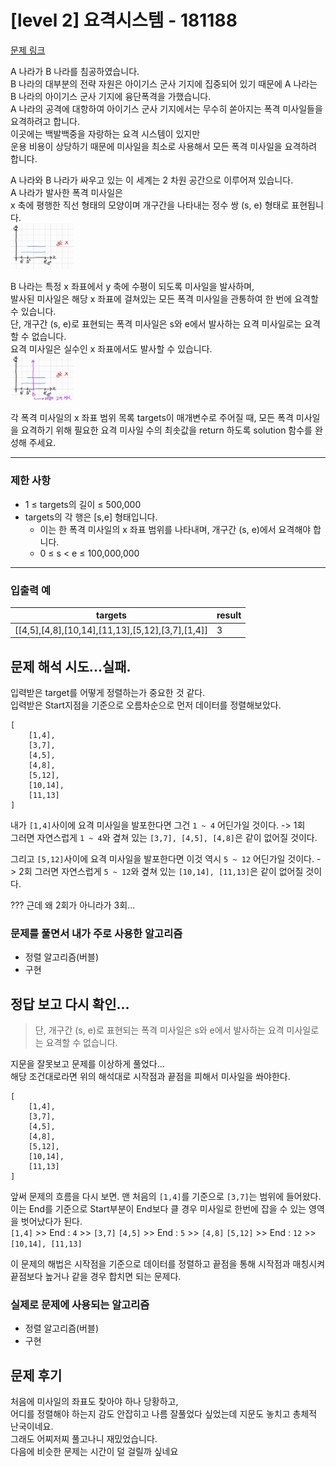 # [level 2] 요격시스템 - 181188

[문제 링크](https://school.programmers.co.kr/learn/courses/30/lessons/181188) 

A 나라가 B 나라를 침공하였습니다.   
B 나라의 대부분의 전략 자원은 아이기스 군사 기지에 집중되어 있기 때문에 A 나라는 B 나라의 아이기스 군사 기지에 융단폭격을 가했습니다.  
A 나라의 공격에 대항하여 아이기스 군사 기지에서는 무수히 쏟아지는 폭격 미사일들을 요격하려고 합니다.   
이곳에는 백발백중을 자랑하는 요격 시스템이 있지만   
운용 비용이 상당하기 때문에 미사일을 최소로 사용해서 모든 폭격 미사일을 요격하려 합니다.
  
  
A 나라와 B 나라가 싸우고 있는 이 세계는 2 차원 공간으로 이루어져 있습니다.   
A 나라가 발사한 폭격 미사일은   
x 축에 평행한 직선 형태의 모양이며 개구간을 나타내는 정수 쌍 (s, e) 형태로 표현됩니다.   
<img src=IMG/A나라_폭격미사일.png width="20%" height="20%"/>  

B 나라는 특정 x 좌표에서 y 축에 수평이 되도록 미사일을 발사하며,  
발사된 미사일은 해당 x 좌표에 걸쳐있는 모든 폭격 미사일을 관통하여 한 번에 요격할 수 있습니다.  
단, 개구간 (s, e)로 표현되는 폭격 미사일은 s와 e에서 발사하는 요격 미사일로는 요격할 수 없습니다.  
요격 미사일은 실수인 x 좌표에서도 발사할 수 있습니다.  
<img src=IMG/B나라_요격미사일.png width="20%" height="20%"/>  

각 폭격 미사일의 x 좌표 범위 목록 targets이 매개변수로 주어질 때, 모든 폭격 미사일을 요격하기 위해 필요한 요격 미사일 수의 최솟값을 return 하도록 solution 함수를 완성해 주세요.  

---
### 제한 사항
 - 1 ≤ targets의 길이 ≤ 500,000  
 - targets의 각 행은 [s,e] 형태입니다.  
   - 이는 한 폭격 미사일의 x 좌표 범위를 나타내며, 개구간 (s, e)에서 요격해야 합니다.  
   - 0 ≤ s < e ≤ 100,000,000
---
### 입출력 예
|targets|result|
|-|-|
|[[4,5],[4,8],[10,14],[11,13],[5,12],[3,7],[1,4]]|3|

## 문제 해석 시도...실패.

입력받은 target를 어떻게 정렬하는가 중요한 것 같다.  
입력받은 Start지점을 기준으로 오름차순으로 먼저 데이터를 정렬해보았다.  
```
[
    [1,4],
    [3,7],
    [4,5],
    [4,8],
    [5,12],
    [10,14],
    [11,13]
]
```
내가 `[1,4]`사이에 요격 미사일을 발포한다면 그건 `1 ~ 4` 어딘가일 것이다. -> 1회  
그러면 자연스럽게 `1 ~ 4`와 곂쳐 있는 `[3,7], [4,5], [4,8]`은 같이 없어질 것이다.

그리고 `[5,12]`사이에 요격 미사일을 발포한다면 이것 역시 `5 ~ 12` 어딘가일 것이다. -> 2회
그러면 자연스럽게 `5 ~ 12`와 곂쳐 있는 `[10,14], [11,13]`은 같이 없어질 것이다.

??? 근데 왜 2회가 아니라가 3회...
### 문제를 풀면서 내가 주로 사용한 알고리즘
 - 정렬 알고리즘(버블)
 - 구현

## 정답 보고 다시 확인...
> 단, 개구간 (s, e)로 표현되는 폭격 미사일은 s와 e에서 발사하는 요격 미사일로는 요격할 수 없습니다.   

지문을 잘못보고 문제를 이상하게 풀었다...  
해당 조건대로라면 위의 해석대로 시작점과 끝점을 피해서 미사일을 쏴야한다.
```
[
    [1,4],
    [3,7],
    [4,5],
    [4,8],
    [5,12],
    [10,14],
    [11,13]
]
```
앞써 문제의 흐름을 다시 보면. 맨 처음의 `[1,4]`를 기준으로  `[3,7]`는 범위에 들어왔다.  
이는 End를 기준으로 Start부분이 End보다 클 경우 미사일로 한번에 잡을 수 있는 영역을 벗어났다가 된다.  
`[1,4]` >> End : `4` >> `[3,7]`
`[4,5]` >> End : `5` >> `[4,8]`
`[5,12]` >> End : `12` >> `[10,14], [11,13]`

이 문제의 해법은 시작점을 기준으로 데이터를 정렬하고 끝점을 통해 시작점과 매칭시켜  
끝점보다 높거나 같을 경우 합치면 되는 문제다.


### 실제로 문제에 사용되는 알고리즘  
 - 정렬 알고리즘(버블)
 - 구현
## 문제 후기  

처음에 미사일의 좌표도 찾아야 하나 당황하고,  
어디를 정렬해야 하는지 감도 안잡히고 나름 잘풀었다 싶었는데 지문도 놓치고 총체적 난국이네요.  
그래도 어찌저찌 풀고나니 재밌었습니다.  
다음에 비슷한 문제는 시간이 덜 걸릴까 싶네요